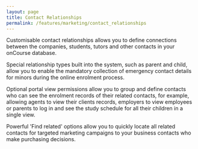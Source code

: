 ```yaml
---
layout: page
title: Contact Relationships
permalink: /features/marketing/contact_relationships
---
```


Customisable contact relationships allows you to define connections between the companies, students, tutors and other contacts in your onCourse database.

Special relationship types built into the system, such as parent and child, allow you to enable the mandatory collection of emergency contact details for minors during the online enrolment process.

Optional portal view permissions allow you to group and define contacts who can see the enrolment records of their related contacts, for example, allowing agents to view their clients records, employers to view employees or parents to log in and see the study schedule for all their children in a single view.

Powerful 'Find related' options allow you to quickly locate all related contacts for targeted marketing campaigns to your business contacts who make purchasing decisions.

